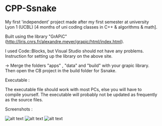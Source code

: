 # CPP-Ssnake
My first 'independent' project made after my first semester at university Lyon 1 (UCBL)
[4 months of uni coding classes in C++ & algorithms & math].

Built using the library "GrAPiC" (http://liris.cnrs.fr/alexandre.meyer/grapic/html/index.html).

I used Code::Blocks, but Visual Studio should not have any problems.
Instruction for setting up the library on the above site.

-> Merge the folders "apps" , "data" and "build" with your grapic library. Then open the CB project in the build folder for Ssnake.

Executable :

The executable file should work with most PCs, else you will have to compile yourself.
The executable will probably not be updated as frequently as the source files.

Screenshots :

![alt text](https://s5.postimg.org/nfg8ngwxj/Ssnake.png)
![alt text](https://s5.postimg.org/scp7uu9iv/Ssnake_2.png)
![alt text](https://s5.postimg.org/4kfwjb7hz/Ssnake_1.png)
